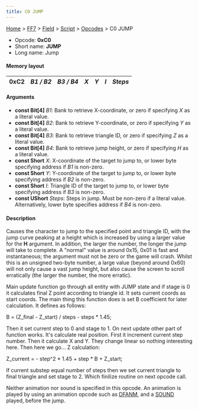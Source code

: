 ```yaml
---
title: C0 JUMP
---
```


[Home](../../../../Main%20Page.md.md) > [FF7](../../../../FF7.md) > [Field](../../../Field.md) > [Script](../../Script.md) > [Opcodes](../Opcodes.md) > C0 JUMP

-   Opcode: **0xC0**
-   Short name: **JUMP**
-   Long name: Jump

#### Memory layout

| 0xC2 | *B1 / B2* | *B3 / B4* | *X* | *Y* | *I* | *Steps* |
|------|-----------|-----------|-----|-----|-----|---------|

#### Arguments

-   **const Bit\[4\]** *B1*: Bank to retrieve X-coordinate, or zero if
    specifying *X* as a literal value.
-   **const Bit\[4\]** *B2*: Bank to retrieve Y-coordinate, or zero if
    specifying *Y* as a literal value.
-   **const Bit\[4\]** *B3*: Bank to retrieve triangle ID, or zero if
    specifying *Z* as a literal value.
-   **const Bit\[4\]** *B4*: Bank to retrieve jump height, or zero if
    specifying *H* as a literal value.
-   **const Short** *X*: X-coordinate of the target to jump to, or lower
    byte specifying address if *B1* is non-zero.
-   **const Short** *Y*: Y-coordinate of the target to jump to, or lower
    byte specifying address if *B2* is non-zero.
-   **const Short** *I*: Triangle ID of the target to jump to, or lower
    byte specifying address if *B3* is non-zero.
-   **const UShort** *Steps*: Steps in jump. Must be non-zero if a
    literal value. Alternatively, lower byte specifies address if *B4*
    is non-zero.

#### Description

Causes the character to jump to the specified point and triangle ID,
with the jump curve peaking at a height which is increased by using a
larger value for the **H** argument. In addition, the larger the number,
the longer the jump will take to complete. A "normal" value is around
0x15, 0x01 is fast and instantaneous; the argument must not be zero or
the game will crash. Whilst this is an unsigned two-byte number, a large
value (beyond around 0x60) will not only cause a vast jump height, but
also cause the screen to scroll erratically (the larger the number, the
more erratic).

Main update function go through all entity with JUMP state and if stage
is 0 it calculates final Z point according to triangle id. It sets
current coords as start coords. The main thing this function does is set
B coefficient for later calculation. It defines as follows:

B = (Z\_final - Z\_start) / steps - steps \* 1.45;

Then it set current step to 0 and stage to 1. On next update other part
of function works. It's calculate real position. First it increment
current step number. Then it calculate X and Y. They change linear so
nothing interesting here. Then here we go... Z calculation:

Z\_current = - step^2 \* 1.45 + step \* B + Z\_start;

If current substep equal number of steps then we set current triangle to
final triangle and set stage to 2. Which finilize routine on next opcode
call.

Neither animation nor sound is specified in this opcode. An animation is
played by using an animation opcode such as [DFANM][], and a [SOUND][]
played, before the jump.

  [DFANM]: A2%20DFANM.md "wikilink"
  [SOUND]: F1%20SOUND.md "wikilink"
